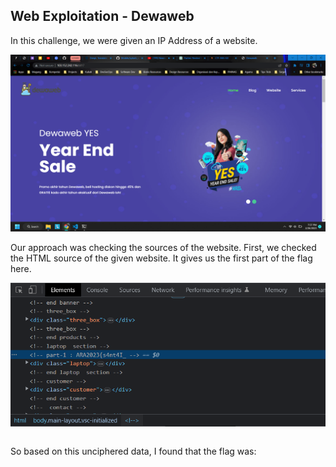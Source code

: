 ## Web Exploitation - Dewaweb

In this challenge, we were given an IP Address of a website.

![res](assets/Screenshot%20(554).png)

Our approach was checking the sources of the website. First, we checked the HTML source of the given website. It gives us the first part of the flag here.

![res](assets/Screenshot_20230226_075955.png)

```

```



So based on this unciphered data, I found that the flag was:
```
```
